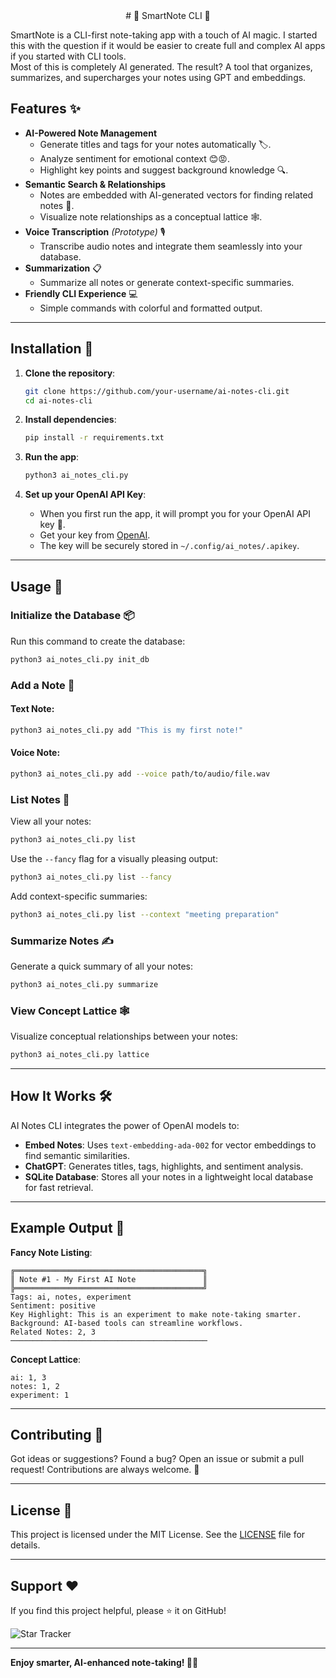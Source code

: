 <div align="center">
# 📝 SmartNote CLI 📝 
</div>

SmartNote is a CLI-first note-taking app with a touch of AI magic. 
I started this with the question if it would be easier to create full and complex AI apps if you started with CLI tools.  
Most of this is completely AI generated.
The result? A tool that organizes, summarizes, and supercharges your notes using GPT and embeddings.

## Features ✨

- **AI-Powered Note Management**
  - Generate titles and tags for your notes automatically 🏷️.
  - Analyze sentiment for emotional context 😊😡.
  - Highlight key points and suggest background knowledge 🔍.
- **Semantic Search & Relationships**
  - Notes are embedded with AI-generated vectors for finding related notes 🔗.
  - Visualize note relationships as a conceptual lattice 🕸️.
- **Voice Transcription** *(Prototype)* 🎙️
  - Transcribe audio notes and integrate them seamlessly into your database.
- **Summarization** 📋
  - Summarize all notes or generate context-specific summaries.
- **Friendly CLI Experience** 💻
  - Simple commands with colorful and formatted output.

---

## Installation 🚀

1. **Clone the repository**:
   ```bash
   git clone https://github.com/your-username/ai-notes-cli.git
   cd ai-notes-cli
   ```

2. **Install dependencies**:
   ```bash
   pip install -r requirements.txt
   ```

3. **Run the app**:
   ```bash
   python3 ai_notes_cli.py
   ```

4. **Set up your OpenAI API Key**:
   - When you first run the app, it will prompt you for your OpenAI API key 🔑.
   - Get your key from [OpenAI](https://platform.openai.com/signup).
   - The key will be securely stored in `~/.config/ai_notes/.apikey`.

---

## Usage 📖

### Initialize the Database 📦
Run this command to create the database:
```bash
python3 ai_notes_cli.py init_db
```

### Add a Note 📝
#### Text Note:
```bash
python3 ai_notes_cli.py add "This is my first note!"
```
#### Voice Note:
```bash
python3 ai_notes_cli.py add --voice path/to/audio/file.wav
```

### List Notes 📜
View all your notes:
```bash
python3 ai_notes_cli.py list
```
Use the `--fancy` flag for a visually pleasing output:
```bash
python3 ai_notes_cli.py list --fancy
```
Add context-specific summaries:
```bash
python3 ai_notes_cli.py list --context "meeting preparation"
```

### Summarize Notes ✍️
Generate a quick summary of all your notes:
```bash
python3 ai_notes_cli.py summarize
```

### View Concept Lattice 🕸️
Visualize conceptual relationships between your notes:
```bash
python3 ai_notes_cli.py lattice
```

---

## How It Works 🛠️

AI Notes CLI integrates the power of OpenAI models to:
- **Embed Notes**: Uses `text-embedding-ada-002` for vector embeddings to find semantic similarities.
- **ChatGPT**: Generates titles, tags, highlights, and sentiment analysis.
- **SQLite Database**: Stores all your notes in a lightweight local database for fast retrieval.

---

## Example Output 🎨

**Fancy Note Listing**:
```plaintext
╔══════════════════════════════════════════╗
║ Note #1 - My First AI Note               ║
╠══════════════════════════════════════════╝
Tags: ai, notes, experiment
Sentiment: positive
Key Highlight: This is an experiment to make note-taking smarter.
Background: AI-based tools can streamline workflows.
Related Notes: 2, 3
────────────────────────────────────────────
```

**Concept Lattice**:
```plaintext
ai: 1, 3
notes: 1, 2
experiment: 1
```

---

## Contributing 🤝

Got ideas or suggestions? Found a bug? Open an issue or submit a pull request! Contributions are always welcome. 🌟

---

## License 📄

This project is licensed under the MIT License. See the [LICENSE](LICENSE) file for details.

---

## Support ❤️

If you find this project helpful, please ⭐ it on GitHub!

![Star Tracker](https://img.shields.io/github/stars/mmirman/SmartNote?style=social)

---

**Enjoy smarter, AI-enhanced note-taking! 🧠✨**
